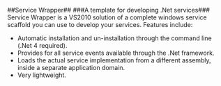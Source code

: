 ##Service Wrapper##
###A template for developing .Net services###
Service Wrapper is a VS2010 solution of a complete windows service scaffold you can use to develop your services. Features include:

* Automatic installation and un-installation through the command line (.Net 4 required).
* Provides for all service events available through the .Net framework.
* Loads the actual service implementation from a different assembly, inside a separate application domain.
* Very lightweight.